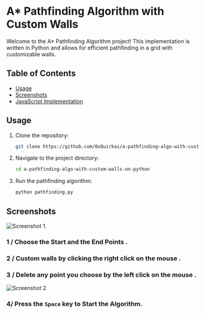 
# A* Pathfinding Algorithm with Custom Walls

Welcome to the A* Pathfinding Algorithm project! This implementation is written in Python and allows for efficient pathfinding in a grid with customizable walls.

## Table of Contents
- [Usage](#usage)
- [Screenshots](#screenshots)
- [JavaScript Implementation](https://github.com/0xQuirkai/a-pathfinding-algo-with-custom-walls-on-vanilla-js)

## Usage

1. Clone the repository:

    ```bash
    git clone https://github.com/0xQuirkai/a-pathfinding-algo-with-custom-walls-on-python.git
    ```

2. Navigate to the project directory:

    ```bash
    cd a-pathfinding-algo-with-custom-walls-on-python
    ```

3. Run the pathfinding algorithm:

    ```bash
    python pathfinding.py
    ```

## Screenshots

![Screenshot 1](https://i.ibb.co/LC6Bq2G/Capture2.png).


### 1 / Choose the Start and the End Points .

### 2 / Custom walls by clicking the right click on the mouse .

### 3 / Delete any point you choose by the left click on the mouse .

![Screenshot 2](https://i.ibb.co/LC6Bq2G/Capture2.png)

### 4/ Press the `Space` key to Start the Algorithm.



